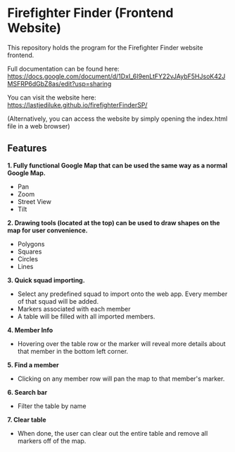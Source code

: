 # Firefighter Finder (Frontend Website)

This repository holds the program for the Firefighter Finder website frontend.

Full documentation can be found here: https://docs.google.com/document/d/1DxI_6I9enLtFY22vJAybF5HJsoK42JMSFRP6dGbZ8as/edit?usp=sharing

You can visit the website here: https://lastjediluke.github.io/firefighterFinderSP/

(Alternatively, you can access the website by simply opening the index.html file in a web browser)

## Features

**1. Fully functional Google Map that can be used the same way as a normal Google Map.**
- Pan
- Zoom
- Street View
- Tilt

**2. Drawing tools (located at the top) can be used to draw shapes on the map for user convenience.**
- Polygons
- Squares
- Circles
- Lines

**3. Quick squad importing.**
- Select any predefined squad to import onto the web app. Every member of that squad will be added.
- Markers associated with each member
- A table will be filled with all imported members.

**4. Member Info**
- Hovering over the table row or the marker will reveal more details about that member in the bottom left corner.

**5. Find a member**
- Clicking on any member row will pan the map to that member's marker.

**6. Search bar**
- Filter the table by name

**7. Clear table**
- When done, the user can clear out the entire table and remove all markers off of the map.
